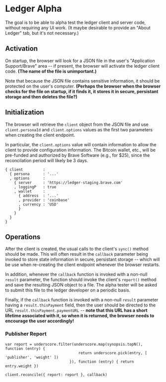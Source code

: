 # Ledger Alpha

The goal is to be able to alpha test the ledger client and server code,
without requiring any UI work.
(It maybe desirable to provide an "About Ledger" tab, but it's not necessary.)

## Activation
On startup,
the browser will look for a JSON file in the user's "Application Support/Brave" area --
if present, the browser will activate the ledger client code.
__(The name of the file is unimportant.)__

Note that because the JSON file contains sensitive information,
it should be protected on the user's computer.
__(Perhaps the browser when the browser checks for the file on startup,
if it finds it, it stores it in secure, persistant storage and then deletes the file?)__

## Initialization
The browser will retrieve the `client` object from the JSON file and use `client.personaId` and `client.options` values
as the first two parameters when creating the client endpoint.

In particular,
the `client.options` value will contain information to allow the client to provide configuration information.
The Bitcoin wallet, etc., will be pre-funded and authorized by Brave Software (e.g., for $25),
since the reconcilation period will likely be 3 days.

    { client         :
      { persona      : '...'
      , options      :
        { server     : 'https://ledger-staging.brave.com'
        , loggingP   : true
        , wallet     :
          { address  : '...'
          , provider : 'coinbase'
          , currency : 'USD'
          }
        }
      }
    }

## Operations
After the client is created,
the usual calls to the client's `sync()` method should be made.
This will often result in the `callback` parameter being invoked to store state information in secure, persistant storage --
which will be use when re-creating the client endpoint whenever the browser restarts.

In addition,
whenever the `callback` function is invoked with a non-null `result` parameter,
the function should invoke the client's `report()` method and save the resulting JSON object to a file.
The alpha tester will be asked to submit this file to the ledger developer on a periodic basis.

Finally,
if the `callback` function is invoked with a non-null `result` parameter having a `result.thisPayment` field,
then the user should be directed to the URL `result.thisPayment.paymentURL` --
__note that this URL has a short lifetime associated with it,
so when it is returned, the browser needs to encourage the user accordingly!__

### Publisher Report

    var report = underscore.filter(underscore.map(synopsis.topN(), function (entry) {
                                     return underscore.pick(entry, [ 'publisher', 'weight' ])
                                 }), function (entry) { return entry.weight })

    client.reconcile({ report: report }, callback)
